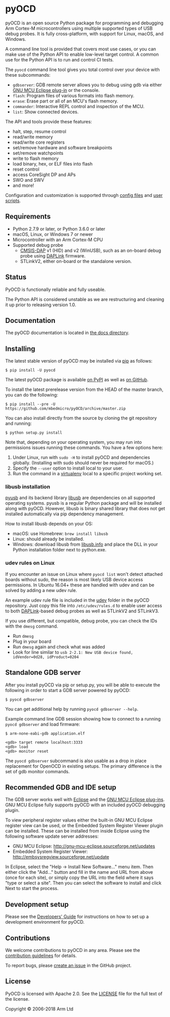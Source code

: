 pyOCD
=====

pyOCD is an open source Python package for programming and debugging Arm Cortex-M microcontrollers
using multiple supported types of USB debug probes. It is fully cross-platform, with support for
Linux, macOS, and Windows.

A command line tool is provided that covers most use cases, or you can make use of the Python
API to enable low-level target control. A common use for the Python API is to run and control CI
tests.

The `pyocd` command line tool gives you total control over your device with these subcommands:

- `gdbserver`: GDB remote server allows you to debug using gdb via either
    [GNU MCU Eclipse plug-in](https://gnu-mcu-eclipse.github.io/) or the console.
- `flash`: Program files of various formats into flash memory.
- `erase`: Erase part or all of an MCU's flash memory.
- `commander`: Interactive REPL control and inspection of the MCU.
- `list`: Show connected devices.

The API and tools provide these features:

-  halt, step, resume control
-  read/write memory
-  read/write core registers
-  set/remove hardware and software breakpoints
-  set/remove watchpoints
-  write to flash memory
-  load binary, hex, or ELF files into flash
-  reset control
-  access CoreSight DP and APs
-  SWO and SWV
-  and more!

Configuration and customization is supported through [config files](docs/configuration.md) and
[user scripts](docs/user_scripts.md).


Requirements
------------

- Python 2.7.9 or later, or Python 3.6.0 or later
- macOS, Linux, or Windows 7 or newer
- Microcontroller with an Arm Cortex-M CPU
- Supported debug probe
  - [CMSIS-DAP](http://www.keil.com/pack/doc/CMSIS/DAP/html/index.html) v1 (HID) and v2 (WinUSB),
    such as an on-board debug probe using [DAPLink](https://os.mbed.com/handbook/DAPLink) firmware.
  - STLinkV2, either on-board or the standalone version.


Status
------

PyOCD is functionally reliable and fully useable.

The Python API is considered unstable as we are restructuring and cleaning it up prior to releasing
version 1.0.


Documentation
-------------

The pyOCD documentation is located in [the docs directory](docs/).


Installing
----------

The latest stable version of pyOCD may be installed via [pip](https://pip.pypa.io/en/stable/index.html)
as follows:

```
$ pip install -U pyocd
```

The latest pyOCD package is available [on PyPI](https://pypi.python.org/pypi/pyOCD/) as well as
[on GitHub](https://github.com/mbedmicro/pyOCD/releases).

To install the latest prerelease version from the HEAD of the master branch, you can do
the following:

```
$ pip install --pre -U https://github.com/mbedmicro/pyOCD/archive/master.zip
```

You can also install directly from the source by cloning the git repository and running:

```
$ python setup.py install
```

Note that, depending on your operating system, you may run into permissions issues running these commands.
You have a few options here:

1. Under Linux, run with `sudo -H` to install pyOCD and dependencies globally. (Installing with sudo
   should never be required for macOS.)
2. Specify the `--user` option to install local to your user.
3. Run the command in a [virtualenv](https://virtualenv.pypa.io/en/latest/)
   local to a specific project working set.

### libusb installation

[pyusb](https://github.com/pyusb/pyusb) and its backend library [libusb](https://libusb.info/) are
dependencies on all supported operating systems. pyusb is a regular Python package and will be
installed along with pyOCD. However, libusb is binary shared library that does not get installed
automatically via pip dependency management.

How to install libusb depends on your OS:

- macOS: use Homebrew: `brew install libusb`
- Linux: should already be installed.
- Windows: download libusb from [libusb.info](https://libusb.info/) and place the DLL in your Python
  installation folder next to python.exe.

### udev rules on Linux

If you encounter an issue on Linux where `pyocd list` won't detect attached boards without
sudo, the reason is most likely USB device access permissions. In Ubuntu 16.04+ these are handled
with udev and can be solved by adding a new udev rule.

An example udev rule file is included in the [udev](https://github.com/mbedmicro/pyOCD/tree/master/udev)
folder in the pyOCD repository. Just copy this file into `/etc/udev/rules.d` to enable user access
to both [DAPLink](https://os.mbed.com/handbook/DAPLink)-based debug probes as well as STLinkV2 and
STLinkV3.

If you use different, but compatible, debug probe, you can check the IDs with the ``dmesg`` command.

   -  Run ``dmesg``
   -  Plug in your board
   -  Run ``dmesg`` again and check what was added
   -  Look for line similar to ``usb 2-2.1: New USB device found, idVendor=0d28, idProduct=0204``


Standalone GDB server
---------------------

After you install pyOCD via pip or setup.py, you will be able to execute the following in order to
start a GDB server powered by pyOCD:

```
$ pyocd gdbserver
```

You can get additional help by running ``pyocd gdbserver --help``.

Example command line GDB session showing how to connect to a running `pyocd gdbserver` and load
firmware:

```
$ arm-none-eabi-gdb application.elf

<gdb> target remote localhost:3333
<gdb> load
<gdb> monitor reset
```

The `pyocd gdbserver` subcommand is also usable as a drop in place replacement for OpenOCD in
existing setups. The primary difference is the set of gdb monitor commands.


Recommended GDB and IDE setup
-----------------------------

The GDB server works well with [Eclipse](https://www.eclipse.org/) and the [GNU MCU Eclipse
plug-ins](https://gnu-mcu-eclipse.github.io/). GNU MCU Eclipse fully supports pyOCD with an included
pyOCD debugging plugin.

To view peripheral register values either the built-in GNU MCU Eclipse register view can be used, or
the Embedded System Register Viewer plugin can be installed. These can be installed from inside
Eclipse using the following software update server addresses:

- GNU MCU Eclipse: http://gnu-mcu-eclipse.sourceforge.net/updates
- Embedded System Register Viewer: http://embsysregview.sourceforge.net/update

In Eclipse, select the "Help -> Install New Software..." menu item. Then either click the "Add..."
button and fill in the name and URL from above (once for each site), or simply copy the URL into the
field where it says "type or select a site". Then you can select the software to install and click
Next to start the process.


Development setup
-----------------

Please see the [Developers' Guide](docs/developers_guide.md) for instructions on how to set up a
development environment for pyOCD.


Contributions
-------------

We welcome contributions to pyOCD in any area. Please see the [contribution
guidelines](CONTRIBUTING.md) for details.

To report bugs, please [create an issue](https://github.com/mbedmicro/pyOCD/issues/new) in the
GitHub project.


License
-------

PyOCD is licensed with Apache 2.0. See the [LICENSE](LICENSE) file for the full text of the license.

Copyright © 2006-2018 Arm Ltd
